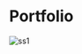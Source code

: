 <h1>
    Portfolio
 </h1>
 
 <div>
  <img src="https://github.com/zsiddhant51/portfolio/assets/137151214/5582942e-a2d4-41e4-8bcc-d4752c93319e" alt="ss1" />
</div>
